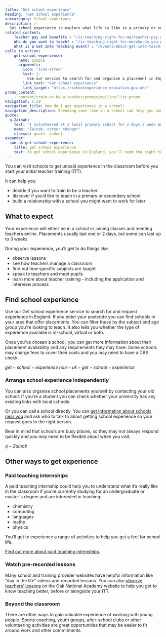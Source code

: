 ```yaml
---
title: "Get school experience"
heading: "Get school experience"
subcategory: School experience
description: |-
  Get school experience to explore what life is like in a primary or secondary classroom and find out if teaching is right for you.
related_content:
    Teacher pay and benefits : "/is-teaching-right-for-me/teacher-pay-and-benefits"
    Who do you want to teach? : "/is-teaching-right-for-me/who-do-you-want-to-teach"
    What is a Get Into Teaching event? : "/events/about-get-into-teaching-events"
calls_to_action:
    get-school-experience:
      name: simple
      arguments:
        icon: "icon-arrow"
        text: |-
          Use our service to search for and organise a placement in England.
        link_text: "Get school experience"
        link_target: "https://schoolexperience.education.gov.uk/"
promo_content:
    - content/train-to-be-a-teacher/promos/mailing-list-promo
navigation: 5.50
navigation_title: How do I get experience in a school?
navigation_description: Spending some time in a school can help you understand if teaching is right for you and give you experience to talk about in your application.
quote:
  q-Zainab:
    text: "I volunteered at a local primary school for 2 days a week and from the moment I walked into my first class, it felt very natural to be interacting with children."
    name: "Zainab, career changer"
    classes: quote--indent
expander:
  non-uk-get-school-experience:
    title: get school experience
    text: To get school experience in England, you'll need the right to work in the UK. This may be difficult if you have not started your training yet. However, you do not need classroom experience to train to teach in England.  
---
```


You can visit schools to get unpaid experience in the classroom before you start your initial teacher training (ITT).

It can help you:

- decide if you want to train to be a teacher
- discover if you’d like to teach in a primary or secondary school
- build a relationship with a school you might want to work for later

## What to expect

Your experience will either be in a school or joining classes and meeting teachers online. Placements usually last one or 2 days, but some can last up to 3 weeks.

During your experience, you’ll get to do things like:

- observe lessons
- see how teachers manage a classroom
- find out how specific subjects are taught
- speak to teachers and meet pupils
- learn more about teacher training - including the application and interview process

## Find school experience

Use our Get school experience service to search for and request experience in England. If you enter your postcode you can find schools in your area that offer placements. You can filter these by the subject and age group you're looking to teach. It also tells you whether the type of experience available is in-school, virtual or both.

Once you've chosen a school, you can get more information about their placement availability and any requirements they may have. Some schools may charge fees to cover their costs and you may need to have a DBS check. 

$get-school-experience$
$non-uk-get-school-experience$

### Arrange school experience independently

You can also organise school placements yourself by contacting your old school. If you’re a student you can check whether your university has any existing links with local schools. 

Or you can call a school directly. You can [get information about schools near you](https://get-information-schools.service.gov.uk/) and ask who to talk to about getting school experience so your request goes to the right person. 

Bear in mind that schools are busy places, so they may not always respond quickly and you may need to be flexible about when you visit. 

$q-Zainab$

## Other ways to get experience 

### Paid teaching internships

A paid teaching internship could help you to understand what it’s really like in the classroom if you’re currently studying for an undergraduate or master's degree and are interested in teaching:

- chemistry
- computing
- languages
- maths
- physics

You’ll get to experience a range of activities to help you get a feel for school life.

[Find out more about paid teaching internships](/is-teaching-right-for-me/teaching-internship-providers).

### Watch pre-recorded lessons

Many school and training provider websites have helpful information like “day in the life” videos and recorded lessons. You can also [observe teachers’ lessons](https://teachers.thenational.academy/lessons-for-itt) on the Oak National Academy website to help you get to know teaching better, before or alongside your ITT.

### Beyond the classroom

There are other ways to gain valuable experience of working with young people. Sports coaching, youth groups, after-school clubs or other volunteering activities are great opportunities that may be easier to fit around work and other commitments. 


